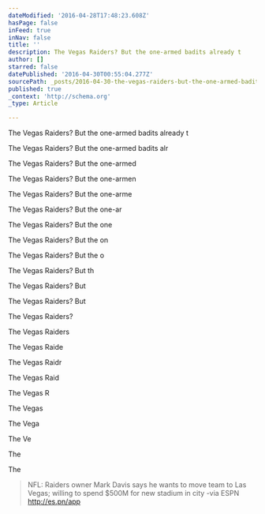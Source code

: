 ```yaml
---
dateModified: '2016-04-28T17:48:23.608Z'
hasPage: false
inFeed: true
inNav: false
title: ''
description: The Vegas Raiders? But the one-armed badits already t
author: []
starred: false
datePublished: '2016-04-30T00:55:04.277Z'
sourcePath: _posts/2016-04-30-the-vegas-raiders-but-the-one-armed-badits-already-t.md
published: true
_context: 'http://schema.org'
_type: Article

---
```

The Vegas Raiders? But the one-armed badits already t

The Vegas Raiders? But the one-armed badits alr

The Vegas Raiders? But the one-armed

The Vegas Raiders? But the one-armen

The Vegas Raiders? But the one-arme

The Vegas Raiders? But the one-ar

The Vegas Raiders? But the one

The Vegas Raiders? But the on

The Vegas Raiders? But the o

The Vegas Raiders? But th

The Vegas Raiders? But

The Vegas Raiders? But

The Vegas Raiders?

The Vegas Raiders

The Vegas Raide

The Vegas Raidr

The Vegas Raid

The Vegas R

The Vegas

The Vega

The Ve

The

The

> NFL: Raiders owner Mark Davis says he wants to move team to Las Vegas; willing to spend $500M for new stadium in city -via ESPN http://es.pn/app